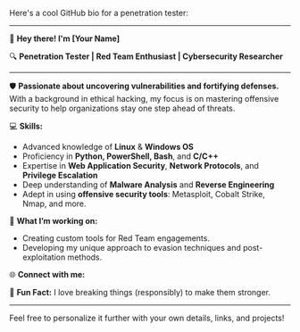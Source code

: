 Here's a cool GitHub bio for a penetration tester:

---

👋 **Hey there! I'm [Your Name]**

🔍 **Penetration Tester | Red Team Enthusiast | Cybersecurity Researcher**

---

🛡️ **Passionate about uncovering vulnerabilities and fortifying defenses.** With a background in ethical hacking, my focus is on mastering offensive security to help organizations stay one step ahead of threats.

💻 **Skills:** 
- Advanced knowledge of **Linux** & **Windows OS**
- Proficiency in **Python, PowerShell, Bash**, and **C/C++**
- Expertise in **Web Application Security**, **Network Protocols**, and **Privilege Escalation**
- Deep understanding of **Malware Analysis** and **Reverse Engineering**
- Adept in using **offensive security tools**: Metasploit, Cobalt Strike, Nmap, and more.

🔗 **What I’m working on:**
- Creating custom tools for Red Team engagements.
- Developing my unique approach to evasion techniques and post-exploitation methods.

🌐 **Connect with me:**


🚀 **Fun Fact:** I love breaking things (responsibly) to make them stronger. 

---

Feel free to personalize it further with your own details, links, and projects!
